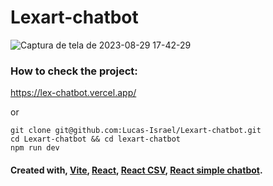 # Lexart-chatbot
![Captura de tela de 2023-08-29 17-42-29](https://github.com/Lucas-Israel/Lexart-chatbot/assets/104790267/6710fb7c-ef06-4aba-893f-e990d1ad848b)

### How to check the project:

https://lex-chatbot.vercel.app/

or

```
git clone git@github.com:Lucas-Israel/Lexart-chatbot.git
cd Lexart-chatbot && cd lexart-chatbot
npm run dev
```
#### Created with, [Vite](https://vitejs.dev/guide/), [React](https://react.dev/), [React CSV](https://github.com/react-csv/react-csv), [React simple chatbot](https://lucasbassetti.com.br/react-simple-chatbot/).
    
